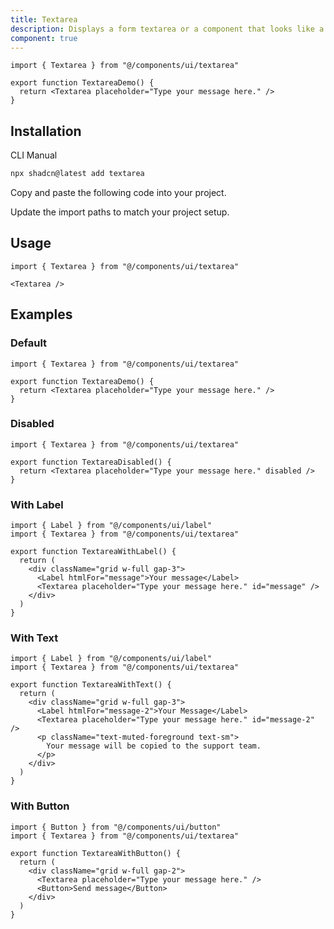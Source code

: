 ```yaml
---
title: Textarea
description: Displays a form textarea or a component that looks like a textarea.
component: true
---
```


```tsx
import { Textarea } from "@/components/ui/textarea"

export function TextareaDemo() {
  return <Textarea placeholder="Type your message here." />
}

```

## Installation

<CodeTabs>

<TabsList>
  <TabsTrigger value="cli">CLI</TabsTrigger>
  <TabsTrigger value="manual">Manual</TabsTrigger>
</TabsList>
<TabsContent value="cli">

```bash
npx shadcn@latest add textarea
```

</TabsContent>

<TabsContent value="manual">

<Steps>

<Step>Copy and paste the following code into your project.</Step>

<ComponentSource name="textarea" title="components/ui/textarea.tsx" />

<Step>Update the import paths to match your project setup.</Step>

</Steps>

</TabsContent>

</CodeTabs>

## Usage

```tsx
import { Textarea } from "@/components/ui/textarea"
```

```tsx
<Textarea />
```

## Examples

### Default

```tsx
import { Textarea } from "@/components/ui/textarea"

export function TextareaDemo() {
  return <Textarea placeholder="Type your message here." />
}

```

### Disabled

```tsx
import { Textarea } from "@/components/ui/textarea"

export function TextareaDisabled() {
  return <Textarea placeholder="Type your message here." disabled />
}

```

### With Label

```tsx
import { Label } from "@/components/ui/label"
import { Textarea } from "@/components/ui/textarea"

export function TextareaWithLabel() {
  return (
    <div className="grid w-full gap-3">
      <Label htmlFor="message">Your message</Label>
      <Textarea placeholder="Type your message here." id="message" />
    </div>
  )
}

```

### With Text

```tsx
import { Label } from "@/components/ui/label"
import { Textarea } from "@/components/ui/textarea"

export function TextareaWithText() {
  return (
    <div className="grid w-full gap-3">
      <Label htmlFor="message-2">Your Message</Label>
      <Textarea placeholder="Type your message here." id="message-2" />
      <p className="text-muted-foreground text-sm">
        Your message will be copied to the support team.
      </p>
    </div>
  )
}

```

### With Button

```tsx
import { Button } from "@/components/ui/button"
import { Textarea } from "@/components/ui/textarea"

export function TextareaWithButton() {
  return (
    <div className="grid w-full gap-2">
      <Textarea placeholder="Type your message here." />
      <Button>Send message</Button>
    </div>
  )
}

```
